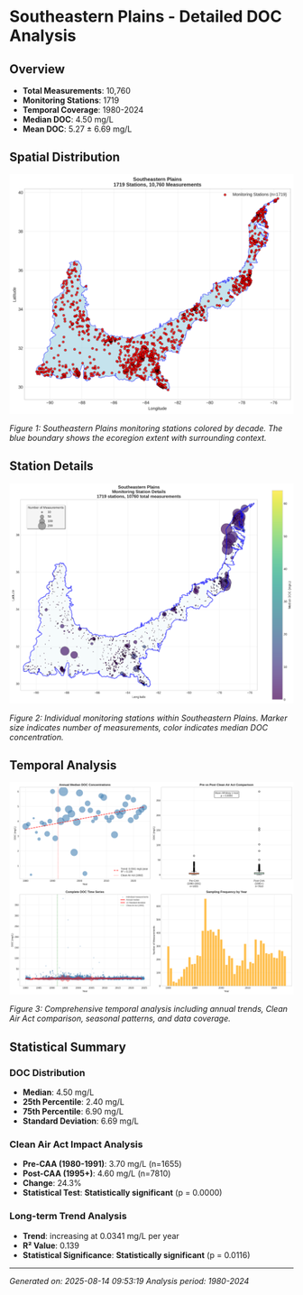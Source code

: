 # Southeastern Plains - Detailed DOC Analysis

## Overview
- **Total Measurements**: 10,760
- **Monitoring Stations**: 1719
- **Temporal Coverage**: 1980-2024
- **Median DOC**: 4.50 mg/L
- **Mean DOC**: 5.27 ± 6.69 mg/L

## Spatial Distribution

![Ecoregion Overview](Southeastern_Plains_overview_map.png)

*Figure 1: Southeastern Plains monitoring stations colored by decade. The blue boundary shows the ecoregion extent with surrounding context.*

## Station Details

![Station Details](Southeastern_Plains_stations.png)

*Figure 2: Individual monitoring stations within Southeastern Plains. Marker size indicates number of measurements, color indicates median DOC concentration.*

## Temporal Analysis

![Time Series Analysis](Southeastern_Plains_timeseries.png)

*Figure 3: Comprehensive temporal analysis including annual trends, Clean Air Act comparison, seasonal patterns, and data coverage.*

## Statistical Summary

### DOC Distribution
- **Median**: 4.50 mg/L
- **25th Percentile**: 2.40 mg/L  
- **75th Percentile**: 6.90 mg/L
- **Standard Deviation**: 6.69 mg/L

### Clean Air Act Impact Analysis

- **Pre-CAA (1980-1991)**: 3.70 mg/L (n=1655)
- **Post-CAA (1995+)**: 4.60 mg/L (n=7810)
- **Change**: 24.3%
- **Statistical Test**: **Statistically significant** (p = 0.0000)

### Long-term Trend Analysis

- **Trend**: increasing at 0.0341 mg/L per year
- **R² Value**: 0.139
- **Statistical Significance**: **Statistically significant** (p = 0.0116)


---
*Generated on: 2025-08-14 09:53:19*
*Analysis period: 1980-2024*
